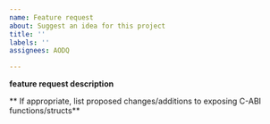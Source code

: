 ```yaml
---
name: Feature request
about: Suggest an idea for this project
title: ''
labels: ''
assignees: AODQ

---
```


**feature request description**

** If appropriate, list proposed changes/additions to exposing C-ABI functions/structs**
